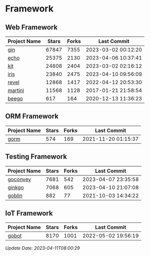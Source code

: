 # Framework

## Web Framework
| Project Name | Stars | Forks | Last Commit |
| ------------ | ----- | ----- | ----------- |
| [gin](https://github.com/gin-gonic/gin) | 67847 | 7355 | 2023-03-02 00:12:20 |
| [echo](https://github.com/labstack/echo) | 25375 | 2130 | 2023-04-06 10:37:41 |
| [kit](https://github.com/go-kit/kit) | 24808 | 2404 | 2023-03-02 02:16:12 |
| [iris](https://github.com/kataras/iris) | 23840 | 2475 | 2023-04-10 09:56:09 |
| [revel](https://github.com/revel/revel) | 12868 | 1417 | 2022-04-12 20:53:30 |
| [martini](https://github.com/go-martini/martini) | 11568 | 1128 | 2017-01-21 21:58:54 |
| [beego](https://github.com/astaxie/beego) | 617 | 164 | 2020-12-13 11:36:23 |

## ORM Framework
| Project Name | Stars | Forks | Last Commit |
| ------------ | ----- | ----- | ----------- |
| [gorm](https://github.com/jinzhu/gorm) | 574 | 169 | 2021-11-20 01:15:37 |

## Testing Framework
| Project Name | Stars | Forks | Last Commit |
| ------------ | ----- | ----- | ----------- |
| [goconvey](https://github.com/smartystreets/goconvey) | 7681 | 542 | 2023-04-07 23:35:58 |
| [ginkgo](https://github.com/onsi/ginkgo) | 7068 | 605 | 2023-04-10 21:07:08 |
| [goblin](https://github.com/franela/goblin) | 882 | 77 | 2021-10-03 14:34:22 |

## IoT Framework
| Project Name | Stars | Forks | Last Commit |
| ------------ | ----- | ----- | ----------- |
| [gobot](https://github.com/hybridgroup/gobot) | 8170 | 1001 | 2022-05-02 19:56:19 |

*Update Date: 2023-04-11T08:00:29*